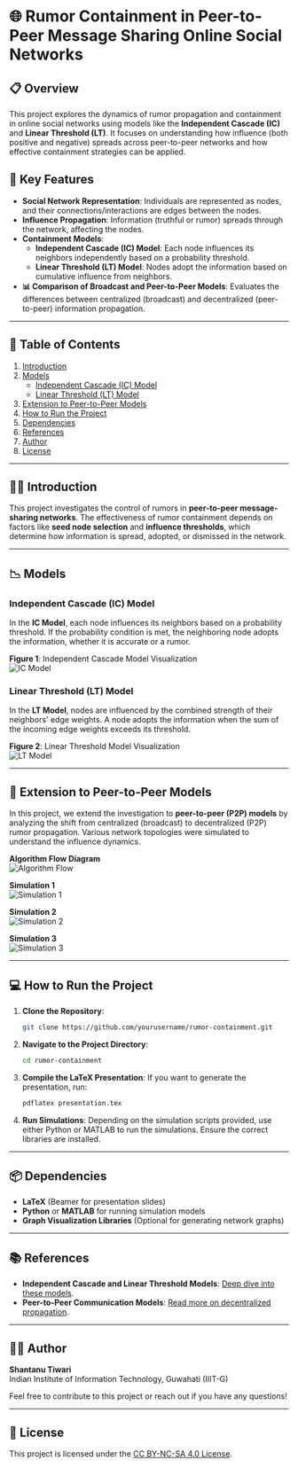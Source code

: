 # 🌐 Rumor Containment in Peer-to-Peer Message Sharing Online Social Networks

## 📋 Overview
This project explores the dynamics of rumor propagation and containment in online social networks using models like the **Independent Cascade (IC)** and **Linear Threshold (LT)**. It focuses on understanding how influence (both positive and negative) spreads across peer-to-peer networks and how effective containment strategies can be applied.

## 🚀 Key Features
- **Social Network Representation**: Individuals are represented as nodes, and their connections/interactions are edges between the nodes.
- **Influence Propagation**: Information (truthful or rumor) spreads through the network, affecting the nodes.
- **Containment Models**:
  - **Independent Cascade (IC) Model**: Each node influences its neighbors independently based on a probability threshold.
  - **Linear Threshold (LT) Model**: Nodes adopt the information based on cumulative influence from neighbors.
- **📊 Comparison of Broadcast and Peer-to-Peer Models**: Evaluates the differences between centralized (broadcast) and decentralized (peer-to-peer) information propagation.

---

## 📑 Table of Contents
1. [Introduction](#introduction)
2. [Models](#models)
   - [Independent Cascade (IC) Model](#independent-cascade-ic-model)
   - [Linear Threshold (LT) Model](#linear-threshold-lt-model)
3. [Extension to Peer-to-Peer Models](#extension-to-peer-to-peer-models)
4. [How to Run the Project](#how-to-run-the-project)
5. [Dependencies](#dependencies)
6. [References](#references)
7. [Author](#author)
8. [License](#license)

---

## 🧑‍💻 Introduction
This project investigates the control of rumors in **peer-to-peer message-sharing networks**. The effectiveness of rumor containment depends on factors like **seed node selection** and **influence thresholds**, which determine how information is spread, adopted, or dismissed in the network.

---

## 📉 Models

### Independent Cascade (IC) Model
In the **IC Model**, each node influences its neighbors based on a probability threshold. If the probability condition is met, the neighboring node adopts the information, whether it is accurate or a rumor.

**Figure 1**: Independent Cascade Model Visualization  
![IC Model](https://github.com/shantanu49001/rumor_containment_graph_theory/blob/main/IC.png)

### Linear Threshold (LT) Model
In the **LT Model**, nodes are influenced by the combined strength of their neighbors' edge weights. A node adopts the information when the sum of the incoming edge weights exceeds its threshold.

**Figure 2**: Linear Threshold Model Visualization  
![LT Model](https://github.com/shantanu49001/rumor_containment_graph_theory/blob/main/LT.png)

---

## 🔄 Extension to Peer-to-Peer Models
In this project, we extend the investigation to **peer-to-peer (P2P) models** by analyzing the shift from centralized (broadcast) to decentralized (P2P) rumor propagation. Various network topologies were simulated to understand the influence dynamics.

**Algorithm Flow Diagram**  
![Algorithm Flow](https://github.com/shantanu49001/rumor_containment_graph_theory/blob/main/algo.png)

**Simulation 1**  
![Simulation 1](https://github.com/shantanu49001/rumor_containment_graph_theory/blob/main/sim1.png)

**Simulation 2**  
![Simulation 2](https://github.com/shantanu49001/rumor_containment_graph_theory/blob/main/sim2.png)

**Simulation 3**  
![Simulation 3](https://github.com/shantanu49001/rumor_containment_graph_theory/blob/main/sim3.png)

---

## 💻 How to Run the Project

1. **Clone the Repository**:
    ```bash
    git clone https://github.com/yourusername/rumor-containment.git
    ```

2. **Navigate to the Project Directory**:
    ```bash
    cd rumor-containment
    ```

3. **Compile the LaTeX Presentation**:
    If you want to generate the presentation, run:
    ```bash
    pdflatex presentation.tex
    ```

4. **Run Simulations**:
    Depending on the simulation scripts provided, use either Python or MATLAB to run the simulations. Ensure the correct libraries are installed.

---

## 📦 Dependencies

- **LaTeX** (Beamer for presentation slides)
- **Python** or **MATLAB** for running simulation models
- **Graph Visualization Libraries** (Optional for generating network graphs)

---

## 📚 References

- **Independent Cascade and Linear Threshold Models**: [Deep dive into these models](https://link_to_reference_paper).
- **Peer-to-Peer Communication Models**: [Read more on decentralized propagation](https://link_to_reference_paper).

---

## 👨‍💻 Author

**Shantanu Tiwari**  
Indian Institute of Information Technology, Guwahati (IIIT-G)

Feel free to contribute to this project or reach out if you have any questions!

---

## 📄 License

This project is licensed under the [CC BY-NC-SA 4.0 License](https://creativecommons.org/licenses/by-nc-sa/4.0/).
